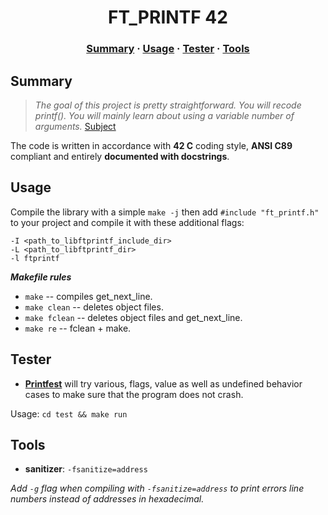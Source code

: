 <h1 align="center">
	FT_PRINTF 42
</h1>

<h3 align="center">
	<a href="#Summary">Summary</a>
	<span> · </span>
	<a href="#Usage">Usage</a>
	<span> · </span>
	<a href="#Tester">Tester</a>
	<span> · </span>
	<a href="#Tools">Tools</a>
</h3>

## Summary

> *The goal of this project is pretty straightforward. You will recode printf().
> You will mainly learn about using a variable number of arguments.*
> [Subject](https://cdn.intra.42.fr/pdf/pdf/58827/en.subject.pdf)

The code is written in accordance with **42 C** coding style,  **ANSI C89** compliant and entirely **documented with docstrings**.

## Usage

Compile the library with a simple `make -j` then add `#include "ft_printf.h"` to
your project and compile it with these additional flags:

    -I <path_to_libftprintf_include_dir>
    -L <path_to_libftprintf_dir>
    -l ftprintf

***Makefile rules***

- `make` -- compiles get_next_line.
- `make clean` -- deletes object files.
- `make fclean` -- deletes object files and get_next_line.
- `make re` -- fclean + make.

## Tester

- **[Printfest](test/printfest.c)** will try various, flags, value as well as
  undefined behavior cases to make sure that the program does not crash.

Usage: `cd test && make run`

## Tools

- **sanitizer**: `-fsanitize=address`

*Add `-g` flag when compiling with `-fsanitize=address` to print errors line numbers instead of addresses in hexadecimal.*
